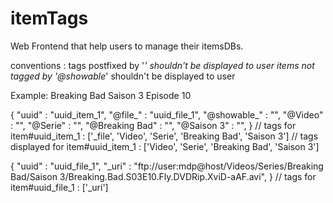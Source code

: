 # itemTags

Web Frontend that help users to manage their itemsDBs.


conventions : 
  tags postfixed by '_' shouldn't be displayed to user
  items not tagged by '@showable_' shouldn't be displayed to user

Example: Breaking Bad Saison 3 Episode 10

{
  "uuid" : "uuid_item_1",
  "@file_" : "uuid_file_1",
  "@showable_" : "",
  "@Video" : "",
  "@Serie" : "",
  "@Breaking Bad" : "",
  "@Saison 3" : "",
}
// tags for item#uuid_item_1 : ['_file', 'Video', 'Serie', 'Breaking Bad', 'Saison 3']
// tags displayed for item#uuid_item_1 : ['Video', 'Serie', 'Breaking Bad', 'Saison 3']

{
  "uuid" : "uuid_file_1",
  "_uri" : "ftp://user:mdp@host/Videos/Series/Breaking Bad/Saison 3/Breaking.Bad.S03E10.Fly.DVDRip.XviD-aAF.avi",
}
// tags for item#uuid_file_1 : ['_uri']
